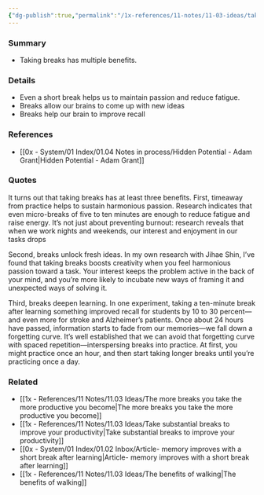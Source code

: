 ```yaml
---
{"dg-publish":true,"permalink":"/1x-references/11-notes/11-03-ideas/taking-breaks-is-good-for-us-on-many-levels/","title":"Taking breaks is good for us on many levels","created":"2024-06-05T17:32:44.031+03:00","updated":"2024-06-05T23:34:39.722+03:00"}
---
```



### Summary
- Taking breaks has multiple benefits.

### Details
- Even a short break helps us to maintain passion and reduce fatigue.
- Breaks allow our brains to come up with new ideas
- Breaks help our brain to improve recall

### References
- [[0x - System/01 Index/01.04 Notes in process/Hidden Potential - Adam Grant\|Hidden Potential - Adam Grant]]

### Quotes
It turns out that taking breaks has at least three benefits. First, timeaway from practice helps to sustain harmonious passion. Research indicates that even micro-breaks of five to ten minutes are enough to reduce fatigue and raise energy. It’s not just about preventing burnout: research reveals that when we work nights and weekends, our interest and enjoyment in our tasks drops

Second, breaks unlock fresh ideas. In my own research with Jihae Shin, I’ve found that taking breaks boosts creativity when you feel harmonious passion toward a task. Your interest keeps the problem active in the back of your mind, and you’re more likely to incubate new ways of framing it and unexpected ways of solving it. 

Third, breaks deepen learning. In one experiment, taking a ten-minute break after learning something improved recall for students by 10 to 30 percent—and even more for stroke and Alzheimer’s patients. Once about 24 hours have passed, information starts to fade from our memories—we fall down a forgetting curve. It’s well established that we can avoid that forgetting curve with spaced repetition—interspersing breaks into practice. At first, you might practice once an hour, and then start taking longer breaks until you’re practicing once a day.

### Related
- [[1x - References/11 Notes/11.03 Ideas/The more breaks you take the more productive you become\|The more breaks you take the more productive you become]]
- [[1x - References/11 Notes/11.03 Ideas/Take substantial breaks to improve your productivity\|Take substantial breaks to improve your productivity]]
- [[0x - System/01 Index/01.02 Inbox/Article- memory improves with a short break after learning\|Article- memory improves with a short break after learning]]
- [[1x - References/11 Notes/11.03 Ideas/The benefits of walking\|The benefits of walking]]